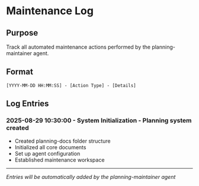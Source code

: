 # Maintenance Log

## Purpose
Track all automated maintenance actions performed by the planning-maintainer agent.

## Format
```
[YYYY-MM-DD HH:MM:SS] - [Action Type] - [Details]
```

## Log Entries

### 2025-08-29 10:30:00 - System Initialization - Planning system created
- Created planning-docs folder structure
- Initialized all core documents
- Set up agent configuration
- Established maintenance workspace

---

*Entries will be automatically added by the planning-maintainer agent*